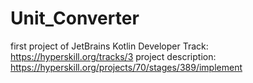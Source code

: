# Unit_Converter
first project of JetBrains Kotlin Developer Track: https://hyperskill.org/tracks/3
project description: https://hyperskill.org/projects/70/stages/389/implement
